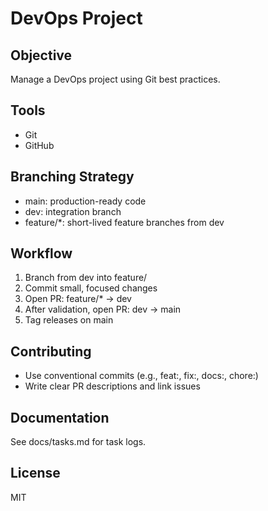 ﻿# DevOps Project

## Objective
Manage a DevOps project using Git best practices.

## Tools
- Git
- GitHub

## Branching Strategy
- main: production-ready code
- dev: integration branch
- feature/*: short-lived feature branches from dev

## Workflow
1. Branch from dev into feature/<name>
2. Commit small, focused changes
3. Open PR: feature/* -> dev
4. After validation, open PR: dev -> main
5. Tag releases on main

## Contributing
- Use conventional commits (e.g., feat:, fix:, docs:, chore:)
- Write clear PR descriptions and link issues

## Documentation
See docs/tasks.md for task logs.

## License
MIT

